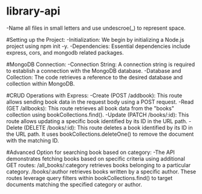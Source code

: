 # library-api
-Name all files in small letters and use undescroe(_) to represent space.

#Setting up the Project:
-Initialization: We begin by initializing a Node.js project using npm init -y.
-Dependencies: Essential dependencies include express, cors, and mongodb related packages.

#MongoDB Connection:
-Connection String: A connection string is required to establish a connection with the MongoDB database.
-Database and Collection: The code retrieves a reference to the desired database and collection within MongoDB.

#CRUD Operations with Express:
-Create (POST /addbook): This route allows sending book data in the request body using a POST request.
-Read (GET /allbooks): This route retrieves all book data from the "books" collection using bookCollections.find().
-Update (PATCH /books/:id): This route allows updating a specific book identified by its ID in the URL path.
-Delete (DELETE /books/:id): This route deletes a book identified by its ID in the URL path. It uses bookCollections.deleteOne() to remove the document with the matching ID.

#Advanced Option for searching book based on category:
-The API demonstrates fetching books based on specific criteria using additional GET routes: /all_books/:category retrieves books belonging to a particular category. /books/:author retrieves books written by a specific author. These routes leverage query filters within bookCollections.find() to target documents matching the specified category or author.
